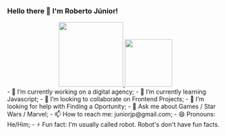 ### Hello there 👋 I'm Roberto Júnior!
<div style="display:flex; justify-content:center;">
  <a href="https://github.com/roberto-juniorjp">
  <img height="150em" src="https://github-readme-stats.vercel.app/api?username=anuraghazra&show_icons=true&theme=gradient"/>
  <img height="110em" src="https://github-readme-stats.vercel.app/api/top-langs/?username=roberto-juniorjp&layout=compact"/>
  </a>
</div>
- 🔭 I’m currently working on a digital agency;
- 🌱 I’m currently learning Javascript;
- 👯 I’m looking to collaborate on Frontend Projects;
- 🤔 I’m looking for help with Finding a Oportunity;
- 💬 Ask me about Games / Star Wars / Marvel;
- 📫 How to reach me: juniorjp@gmail.com;
- 😄 Pronouns: He/Him;
- ⚡ Fun fact: I'm usually called robot. Robot's don't have fun facts.
